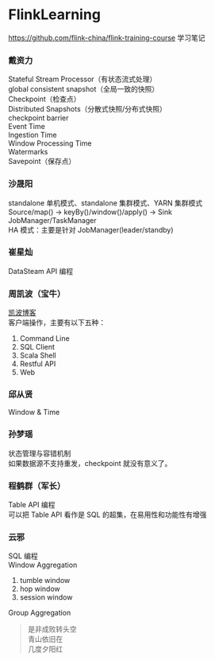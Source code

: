 # FlinkLearning

https://github.com/flink-china/flink-training-course 学习笔记  

### 戴资力
Stateful Stream Processor（有状态流式处理）  
global consistent snapshot（全局一致的快照）  
Checkpoint（检查点）  
Distributed Snapshots（分散式快照/分布式快照）  
checkpoint barrier  
Event Time  
Ingestion Time  
Window Processing Time  
Watermarks  
Savepoint（保存点）  

### 沙晟阳
standalone 单机模式、standalone 集群模式、YARN 集群模式  
Source/map() -> keyBy()/window()/apply() -> Sink  
JobManager/TaskManager  
HA 模式：主要是针对 JobManager(leader/standby)  

### 崔星灿
DataSteam API 编程  

### 周凯波（宝牛）
[凯波博客](https://zhoukaibo.com/)  
客户端操作，主要有以下五种：  
1. Command Line  
2. SQL Client  
3. Scala Shell  
4. Restful API  
5. Web  

### 邱从贤
Window & Time  

### 孙梦瑶
状态管理与容错机制  
如果数据源不支持重发，checkpoint 就没有意义了。

### 程鹤群（军长）
Table API 编程  
可以把 Table API 看作是 SQL 的超集，在易用性和功能性有增强  

### 云邪
SQL 编程  
Window Aggregation  
1. tumble window  
2. hop window  
3. session window  

Group Aggregation  

> 是非成败转头空  
> 青山依旧在  
> 几度夕阳红  
